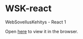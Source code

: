 # WSK-react

WebSovellusKehitys - React 1

Open [here](https://users.metropolia.fi/~neal/WSK/routing/) to view it in the browser.
